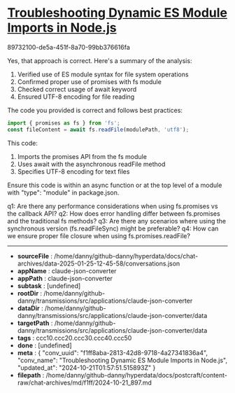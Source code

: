 # [Troubleshooting Dynamic ES Module Imports in Node.js](https://claude.ai/chat/f1ff8aba-2813-42d8-9718-4a27341836a4)

89732100-de5a-451f-8a70-99bb376616fa

 Yes, that approach is correct. Here's a summary of the analysis:

1. Verified use of ES module syntax for file system operations
2. Confirmed proper use of promises with fs module
3. Checked correct usage of await keyword
4. Ensured UTF-8 encoding for file reading

The code you provided is correct and follows best practices:

```javascript
import { promises as fs } from 'fs';
const fileContent = await fs.readFile(modulePath, 'utf8');
```

This code:
1. Imports the promises API from the fs module
2. Uses await with the asynchronous readFile method
3. Specifies UTF-8 encoding for text files

Ensure this code is within an async function or at the top level of a module with "type": "module" in package.json.

q1: Are there any performance considerations when using fs.promises vs the callback API?
q2: How does error handling differ between fs.promises and the traditional fs methods?
q3: Are there any scenarios where using the synchronous version (fs.readFileSync) might be preferable?
q4: How can we ensure proper file closure when using fs.promises.readFile?

---

* **sourceFile** : /home/danny/github-danny/hyperdata/docs/chat-archives/data-2025-01-25-12-45-58/conversations.json
* **appName** : claude-json-converter
* **appPath** : claude-json-converter
* **subtask** : [undefined]
* **rootDir** : /home/danny/github-danny/transmissions/src/applications/claude-json-converter
* **dataDir** : /home/danny/github-danny/transmissions/src/applications/claude-json-converter/data
* **targetPath** : /home/danny/github-danny/transmissions/src/applications/claude-json-converter/data
* **tags** : ccc10.ccc20.ccc30.ccc40.ccc50
* **done** : [undefined]
* **meta** : {
  "conv_uuid": "f1ff8aba-2813-42d8-9718-4a27341836a4",
  "conv_name": "Troubleshooting Dynamic ES Module Imports in Node.js",
  "updated_at": "2024-10-21T01:57:51.515893Z"
}
* **filepath** : /home/danny/github-danny/hyperdata/docs/postcraft/content-raw/chat-archives/md/f1ff/2024-10-21_897.md